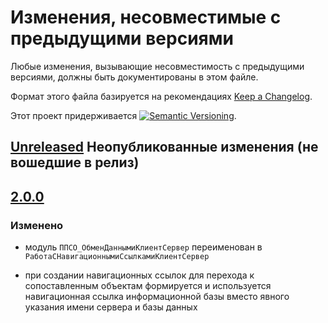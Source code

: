 # Изменения, несовместимые с предыдущими версиями

Любые изменения, вызывающие несовместимость с предыдущими версиями,
должны быть документированы в этом файле.

Формат этого файла базируется на рекомендациях
[Keep a Changelog](https://keepachangelog.com/ru/1.0.0/).

Этот проект придерживается
[![Semantic Versioning](https://img.shields.io/static/v1?label=Semantic%20Versioning&message=v2.0.0&color=green&logo=semver)](https://semver.org/lang/ru/spec/v2.0.0.html).

## [Unreleased] Неопубликованные изменения (не вошедшие в релиз)

## [2.0.0]

### Изменено

- модуль `ППСО_ОбменДаннымиКлиентСервер` переименован в
  `РаботаСНавигационнымиСсылкамиКлиентСервер`

- при создании навигационных ссылок для перехода к сопоставленным объектам
  формируется и используется навигационная ссылка информационной базы
  вместо явного указания имени сервера и базы данных

[Unreleased]: https://github.com/csm-ivanovo-ru/1s-GoToLinkedObjects/compare/2.0.0...HEAD
[2.0.0]: https://github.com/csm-ivanovo-ru/1s-GoToLinkedObjects/compare/1.3.0...2.0.0
[1.3.0]: https://github.com/csm-ivanovo-ru/1s-GoToLinkedObjects/compare/1.2.0...1.3.0
[1.2.0]: https://github.com/csm-ivanovo-ru/1s-GoToLinkedObjects/compare/1.1.0...1.2.0
[1.1.0]: https://github.com/csm-ivanovo-ru/1s-GoToLinkedObjects/compare/1.0.2...1.1.0
[1.0.2]: https://github.com/csm-ivanovo-ru/1s-GoToLinkedObjects/compare/1.0.1...1.0.2
[1.0.1]: https://github.com/csm-ivanovo-ru/1s-GoToLinkedObjects/compare/1.0.0...1.0.1
[1.0.0]: https://github.com/csm-ivanovo-ru/1s-GoToLinkedObjects/releases/tag/1.0.0
